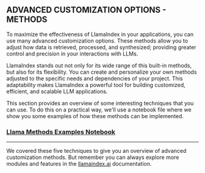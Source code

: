 ## ADVANCED CUSTOMIZATION OPTIONS - METHODS

To maximize the effectiveness of LlamaIndex in your applications, you can use many advanced customization options. These methods allow you to adjust how data is retrieved, processed, and synthesized; providing greater control and precision in your interactions with LLMs.

LlamaIndex stands out not only for its wide range of this built-in methods, but also for its flexibility. You can create and personalize your own methods adjusted to the specific needs and dependencies of your project. This adaptability makes LlamaIndex a powerful tool for building customized, efficient, and scalable LLM applications.

This section provides an overview of some interesting techniques that you can use. To do this on a practical way, we'll use a notebook file where we show you some examples of how these methods can be implemented.

### [Llama Methods Examples Notebook](examples/llama-methods-examples.ipynb)

_____

We covered these five techniques to give you an overview of advanced customization methods. But remember you can always explore more modules
and features in the [llamaindex.ai](https://llamaindex.ai/) documentation. 
